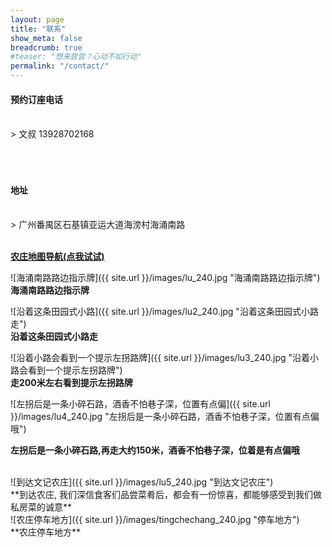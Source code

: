 ```yaml
---
layout: page
title: "联系"
show_meta: false
breadcrumb: true
#teaser: "想来尝尝？心动不如行动"
permalink: "/contact/"
---
```


#### 预约订座电话
<br/>
> 文叔 13928702168 

<div id="navigation" style="height:50px"></div>

#### 地址
<br/>
> 广州番禺区石基镇亚运大道海滂村海涌南路

<br/> <strong>
[农庄地图导航(点我试试)][2]
</strong><br/>

![海涌南路路边指示牌]({{ site.url }}/images/lu_240.jpg "海涌南路路边指示牌") <br/>
**海涌南路路边指示牌**
<br/>

![沿着这条田园式小路]({{ site.url }}/images/lu2_240.jpg "沿着这条田园式小路走") <br/>
**沿着这条田园式小路走** 
<br/>

![沿着小路会看到一个提示左拐路牌]({{ site.url }}/images/lu3_240.jpg "沿着小路会看到一个提示左拐路牌") <br/>
**走200米左右看到提示左拐路牌** 
<br/>


![左拐后是一条小碎石路，酒香不怕巷子深，位置有点偏]({{ site.url }}/images/lu4_240.jpg "左拐后是一条小碎石路，酒香不怕巷子深，位置有点偏哦") <br/>

**左拐后是一条小碎石路,再走大约150米，酒香不怕巷子深，位着是有点偏哦**

<br/>
![到达文记农庄]({{ site.url }}/images/lu5_240.jpg "到达文记农庄")
<br/>
**到达农庄, 我们深信食客们品尝菜肴后，都会有一份惊喜，都能够感受到我们做私房菜的诚意**

<br/>
![农庄停车地方]({{ site.url }}/images/tingchechang_240.jpg "停车地方")
<br/>
**农庄停车地方**

[1]: http://j.map.baidu.com/OL1S4  "农庄百度地图标记"
[2]: http://m.amap.com/?q=22.93742354,113.46491933&name=文记农庄 "农庄高德地图标记"

